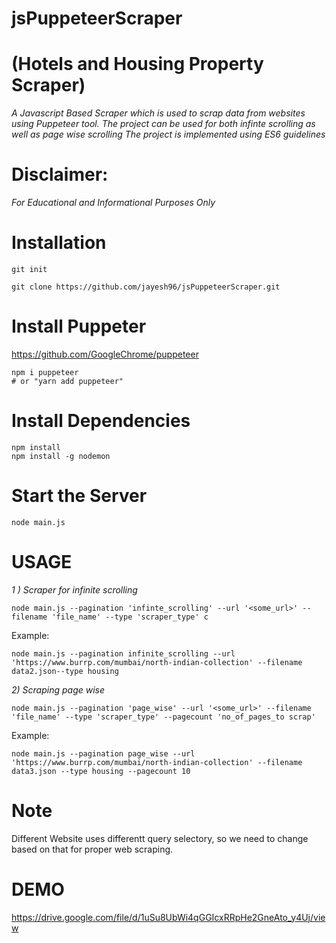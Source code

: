 # jsPuppeteerScraper
# (Hotels and Housing Property Scraper)
*A Javascript Based Scraper which is used to scrap data from websites using Puppeteer tool.*
*The project can be used for both infinte scrolling as well as page wise scrolling*
*The project is implemented using ES6 guidelines*

# Disclaimer:
*For Educational and Informational Purposes Only*


# Installation 

    git init
    
    git clone https://github.com/jayesh96/jsPuppeteerScraper.git
   
# Install Puppeter
https://github.com/GoogleChrome/puppeteer

    npm i puppeteer
    # or "yarn add puppeteer"

  
# Install Dependencies
    npm install
    npm install -g nodemon

# Start the Server
    node main.js
    
    
# USAGE 
*1 ) Scraper for infinite scrolling*

    node main.js --pagination 'infinte_scrolling' --url '<some_url>' --filename 'file_name' --type 'scraper_type' c
    
Example:

    node main.js --pagination infinite_scrolling --url 'https://www.burrp.com/mumbai/north-indian-collection' --filename data2.json--type housing
    

*2) Scraping page wise*

    node main.js --pagination 'page_wise' --url '<some_url>' --filename 'file_name' --type 'scraper_type' --pagecount 'no_of_pages_to scrap'
    
Example:
    
    node main.js --pagination page_wise --url 'https://www.burrp.com/mumbai/north-indian-collection' --filename data3.json --type housing --pagecount 10


# Note
Different Website uses differentt query selectory, so we need to change based on that for proper web scraping.

# DEMO

https://drive.google.com/file/d/1uSu8UbWi4qGGIcxRRpHe2GneAto_y4Uj/view

